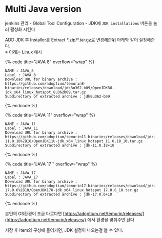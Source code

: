 # Multi Java version

jenkins 관리 - Global Tool Configuration - JDK에 `JDK installations` 버튼을 눌러 활성화 시킨다

ADD JDK 후 Installer를 Extract \*.zip/\*.tar.gz로 변경해준뒤 아래와 같이 설정해준다.\
※ 아래는 Linux 예시

{% code title="JAVA 8" overflow="wrap" %}
```
NAME : JAVA_8
Label : JAVA_8
Download URL for binary archive : https://github.com/adoptium/temurin8-binaries/releases/download/jdk8u362-b09/OpenJDK8U-jdk_x64_linux_hotspot_8u362b09.tar.gz
Subdirectory of extracted archive : jdk8u362-b09
```
{% endcode %}

{% code title="JAVA 11" overflow="wrap" %}
```
NAME : JAVA_11
Label : JAVA_11
Download URL for binary archive : https://github.com/adoptium/temurin11-binaries/releases/download/jdk-11.0.18%2B10/OpenJDK11U-jdk_x64_linux_hotspot_11.0.18_10.tar.gz
Subdirectory of extracted archive : jdk-11.0.18+10
```
{% endcode %}

{% code title="JAVA 17 " overflow="wrap" %}
```
NAME : JAVA_17
Label : JAVA_17
Download URL for binary archive : https://github.com/adoptium/temurin17-binaries/releases/download/jdk-17.0.6%2B10/OpenJDK17U-jdk_x64_linux_hotspot_17.0.6_10.tar.gz
Subdirectory of extracted archive : jdk-17.0.6+10
```
{% endcode %}

본인의 OS환경이 조금 다르다면 [https://adoptium.net/temurin/releases/](https://adoptium.net/temurin/releases/) 에서 환경을 맞춰주면 된다



저장 후 Item의 구성에 들어가면, JDK 설정이 나오는걸 볼 수 있다.
